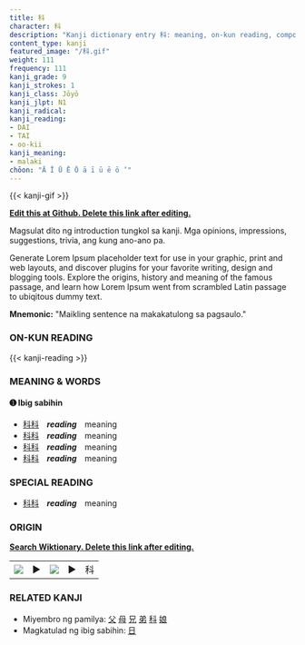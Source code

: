 ```yaml
---
title: 科
character: 科
description: "Kanji dictionary entry 科: meaning, on-kun reading, compounds, origin, related kanji"
content_type: kanji
featured_image: "/科.gif"
weight: 111
frequency: 111
kanji_grade: 9
kanji_strokes: 1
kanji_class: Jōyō
kanji_jlpt: N1
kanji_radical: 
kanji_reading: 
- DAI
- TAI
- oo-kii
kanji_meaning:
- malaki
chōon: "Ā Ī Ū Ē Ō ā ī ū ē ō ’"
---
```

[//]: # (Don't edit the line below. Kanji animated GIF code is automatically generated.)
{{< kanji-gif >}}

[//]: # (Edit below this line.)

**[Edit this at Github. Delete this link after editing.](https://github.com/tim0g/tim/tree/main/content/kanji/科/index.md)**

Magsulat dito ng introduction tungkol sa kanji. Mga opinions, impressions, suggestions, trivia, ang kung ano-ano pa.

Generate Lorem Ipsum placeholder text for use in your graphic, print and web layouts, and discover plugins for your favorite writing, design and blogging tools. Explore the origins, history and meaning of the famous passage, and learn how Lorem Ipsum went from scrambled Latin passage to ubiqitous dummy text.
 
**Mnemonic:** "Maikling sentence na makakatulong sa pagsaulo."

### ON-KUN READING

[//]: # (Don't edit the line below. ON-KUN READING code is automatically generated.)
{{< kanji-reading >}}

### MEANING & WORDS

#### ➊ **Ibig sabihin**
  - [科](../科)[科](../科)　***reading***　meaning
  - [科](../科)[科](../科)　***reading***　meaning
  - [科](../科)[科](../科)　***reading***　meaning
  - [科](../科)[科](../科)　***reading***　meaning

### SPECIAL READING
  - [科](../科)[科](../科)　***reading***　meaning

### ORIGIN

**[Search Wiktionary. Delete this link after editing.](https://wiktionary.org/wiki/科)**
<table class="kanji-table"><tr><td>
<img src="60px-科-bronze.svg.png">
</td><td>▶</td><td>
<img src="60px-科-oracle.svg.png">
</td><td>▶</td>
<td class="kanji-origin">科</td>
</tr></table>

### RELATED KANJI
- Miyembro ng pamilya: [父](../父) [母](../母) [兄](../兄) [弟](../弟) [科](../科) [娘](../娘)
- Magkatulad ng ibig sabihin: [日](../日)
